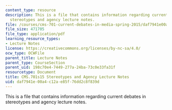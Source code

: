 ```yaml
---
content_type: resource
description: This is a file that contains information regarding current debates in
  stereotypes and agency lecture notes.
file: /courses/cms-701-current-debates-in-media-spring-2015/daf7941e00a4c12ae85f76dd2c8f839d_MITCMS_701S15_Stereotype.pdf
file_size: 471705
file_type: application/pdf
learning_resource_types:
- Lecture Notes
license: https://creativecommons.org/licenses/by-nc-sa/4.0/
ocw_type: OCWFile
parent_title: Lecture Notes
parent_type: CourseSection
parent_uid: 198c70e4-7449-277a-24ba-73c0e33fa31f
resourcetype: Document
title: CMS.701s15 Stereotypes and Agency Lecture Notes
uid: daf7941e-00a4-c12a-e85f-76dd2c8f839d
---
```

This is a file that contains information regarding current debates in stereotypes and agency lecture notes.